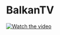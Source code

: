 # BalkanTV

[![Watch the video](https://i.imgur.com/vKb2F1B.png)](https://cdn.discordapp.com/attachments/993253699650601055/1042084406623486022/VIDEO.mp4)
